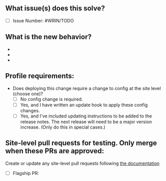 ## What issue(s) does this solve?
<!-- Please describe the current behavior that you are modifying, or link to a relevant issue. -->

- [ ] Issue Number: #WRIN/TODO

## What is the new behavior?
<!-- Please describe the behavior or changes that are being added by this PR. -->

-
-
-

## Profile requirements:

- Does deploying this change require a change to config at the site level (choose one)?
  - [ ] No config change is required.
  - [ ] Yes, and I have written an update hook to apply these config changes.
  - [ ] Yes, and I've included updating instructions to be added to the release notes. The next release will need to be a major version increase. (Only do this in special cases.)

## Site-level pull requests for testing. Only merge when these PRs are approved:

<!-- List any open pull requests where a reviewer might check code -->
Create or update any site-level pull requests following [the documentation](https://github.com/wri/WRIN/wiki/WRI-Dev-Workflow-(Thinkshout)#generating-a-multidev-for-wri_sites-work-review)

- [ ] Flagship PR:
